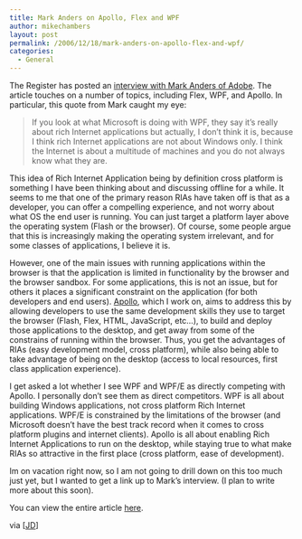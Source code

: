 ```yaml
---
title: Mark Anders on Apollo, Flex and WPF
author: mikechambers
layout: post
permalink: /2006/12/18/mark-anders-on-apollo-flex-and-wpf/
categories:
  - General
---
```



The Register has posted an [interview with Mark Anders of Adobe][1]. The article touches on a number of topics, including Flex, WPF, and Apollo. In particular, this quote from Mark caught my eye:  
<!--more-->

> If you look at what Microsoft is doing with WPF, they say it&#8217;s really about rich Internet applications but actually, I don&#8217;t think it is, because I think rich Internet applications are not about Windows only. I think the Internet is about a multitude of machines and you do not always know what they are.

This idea of Rich Internet Application being by definition cross platform is something I have been thinking about and discussing offline for a while. It seems to me that one of the primary reason RIAs have taken off is that as a developer, you can offer a compelling experience, and not worry about what OS the end user is running. You can just target a platform layer above the operating system (Flash or the browser). Of course, some people argue that this is increasingly making the operating system irrelevant, and for some classes of applications, I believe it is.

However, one of the main issues with running applications within the browser is that the application is limited in functionality by the browser and the browser sandbox. For some applications, this is not an issue, but for others it places a significant constraint on the application (for both developers and end users). [Apollo][2], which I work on, aims to address this by allowing developers to use the same development skills they use to target the browser (Flash, Flex, HTML, JavaScript, etc&#8230;), to build and deploy those applications to the desktop, and get away from some of the constrains of running within the browser. Thus, you get the advantages of RIAs (easy development model, cross platform), while also being able to take advantage of being on the desktop (access to local resources, first class application experience).

I get asked a lot whether I see WPF and WPF/E as directly competing with Apollo. I personally don&#8217;t see them as direct competitors. WPF is all about building Windows applications, not cross platform Rich Internet applications. WPF/E is constrained by the limitations of the browser (and Microsoft doesn&#8217;t have the best track record when it comes to cross platform plugins and internet clients). Apollo is all about enabling Rich Internet Applications to run on the desktop, while staying true to what make RIAs so attractive in the first place (cross platform, ease of development).

Im on vacation right now, so I am not going to drill down on this too much just yet, but I wanted to get a link up to Mark&#8217;s interview. (I plan to write more about this soon).

You can view the entire article [here][1].

via [[JD][3]]

 [1]: http://www.regdeveloper.co.uk/2006/12/15/mark_anders_flash/
 [2]: http://www.adobe.com/go/apollo
 [3]: http://weblogs.macromedia.com/jd/archives/2006/12/anders_on_apoll.cfm